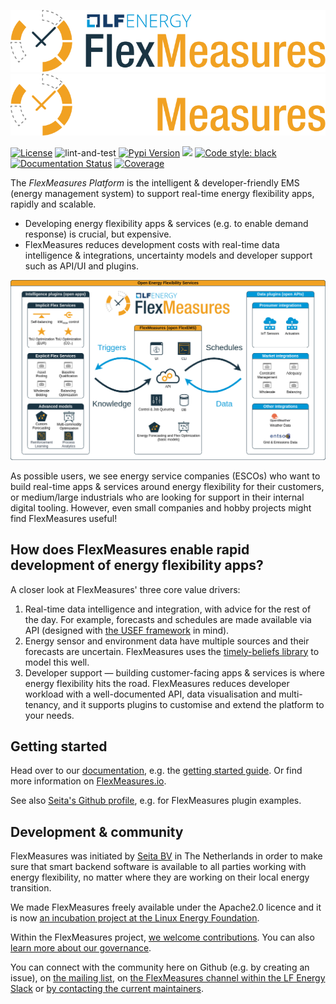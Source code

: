 ![FlexMeasures Logo Light](https://github.com/FlexMeasures/screenshots/blob/main/logo/flexmeasures-horizontal-color.svg#gh-light-mode-only)
![FlexMeasures Logo Dark](https://github.com/FlexMeasures/screenshots/blob/main/logo/flexmeasures-horizontal-dark.svg#gh-dark-mode-only)

[![License](https://img.shields.io/github/license/seitabv/flexmeasures?color=blue)](https://github.com/FlexMeasures/flexmeasures/blob/main/LICENSE)
![lint-and-test](https://github.com/FlexMeasures/flexmeasures/workflows/lint-and-test/badge.svg)
[![Pypi Version](https://img.shields.io/pypi/v/flexmeasures.svg)](https://pypi.python.org/pypi/flexmeasures)
[![](https://img.shields.io/badge/python-3.8+-blue.svg)](https://www.python.org/downloads/)
[![Code style: black](https://img.shields.io/badge/code%20style-black-000000.svg)](https://github.com/psf/black)
[![Documentation Status](https://readthedocs.org/projects/flexmeasures/badge/?version=latest)](https://flexmeasures.readthedocs.io/en/latest/?badge=latest)
[![Coverage](https://coveralls.io/repos/github/FlexMeasures/flexmeasures/badge.svg)](https://coveralls.io/github/FlexMeasures/flexmeasures)

The *FlexMeasures Platform* is the intelligent & developer-friendly EMS (energy management system) to support real-time energy flexibility apps, rapidly and scalable. 

- Developing energy flexibility apps & services (e.g. to enable demand response) is crucial, but expensive.
- FlexMeasures reduces development costs with real-time data intelligence & integrations, uncertainty models and developer support such as API/UI and plugins.

![High-level overview of FlexMeasures as an EMS for energy flexibility apps, using plugins to fit a given use case](https://raw.githubusercontent.com/FlexMeasures/screenshots/main/architecture/overview-flexEMS.png)

As possible users, we see energy service companies (ESCOs) who want to build real-time apps & services around energy flexibility for their customers, or medium/large industrials who are looking for support in their internal digital tooling. However, even small companies and hobby projects might find FlexMeasures useful! 


## How does FlexMeasures enable rapid development of energy flexibility apps?

A closer look at FlexMeasures' three core value drivers:

1. Real-time data intelligence and integration, with advice for the rest of the day. For example, forecasts and schedules are made available via API (designed with [the USEF framework](https://usef.energy) in mind).
2. Energy sensor and environment data have multiple sources and their forecasts are uncertain. FlexMeasures uses the [timely-beliefs library](https://github.com/SeitaBV/timely-beliefs) to model this well.
3. Developer support ― building customer-facing apps & services is where energy flexibility hits the road. FlexMeasures reduces developer workload with a well-documented API, data visualisation and multi-tenancy, and it supports plugins to customise and extend the platform to your needs.


## Getting started

Head over to our [documentation](https://flexmeasures.readthedocs.io), e.g. the [getting started guide](https://flexmeasures.readthedocs.io/en/latest/getting-started.html). Or find more information on [FlexMeasures.io](https://flexmeasures.io).

See also [Seita's Github profile](https://github.com/SeitaBV), e.g. for FlexMeasures plugin examples.


## Development & community

FlexMeasures was initiated by [Seita BV](https://www.seita.nl) in The Netherlands in order to make sure that smart backend software is available to all parties working with energy flexibility, no matter where they are working on their local energy transition.

We made FlexMeasures freely available under the Apache2.0 licence and it is now [an incubation project at the Linux Energy Foundation](https://www.lfenergy.org/projects/flexmeasures/).

Within the FlexMeasures project, [we welcome contributions](https://github.com/FlexMeasures/tsc/blob/main/CONTRIBUTING.md). You can also [learn more about our governance](https://github.com/Flexmeasures/tsc/blob/main/GOVERNANCE.md).

You can connect with the community here on Github (e.g. by creating an issue), on [the mailing list](https://lists.lfenergy.org/g/flexmeasures), on [the FlexMeasures channel within the LF Energy Slack](https://slack.lfenergy.org/) or [by contacting the current maintainers](https://www.seita.nl/contact).
